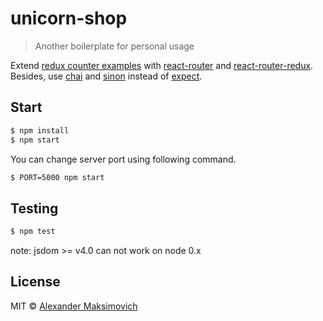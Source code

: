 # unicorn-shop

> Another boilerplate for personal usage

Extend [redux counter examples](https://github.com/reactjs/redux/tree/master/examples/counter) with [react-router](https://github.com/reactjs/react-router) and [react-router-redux](https://github.com/reactjs/react-router-redux). Besides, use [chai](https://github.com/chaijs/chai) and [sinon](https://github.com/sinonjs/sinon) instead of [expect](https://github.com/mjackson/expect).


## Start

```sh
$ npm install
$ npm start
```

You can change server port using following command.

```sh
$ PORT=5000 npm start
```

## Testing

```sh
$ npm test
```

note: jsdom >= v4.0 can not work on node 0.x

## License

MIT © [Alexander Maksimovich](http://example.com)
